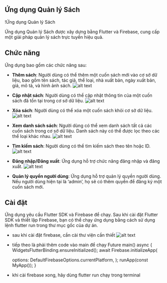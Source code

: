 ## Ứng dụng Quản lý Sách

!Ứng dụng Quản lý Sách

Ứng dụng Quản lý Sách được xây dựng bằng Flutter và Firebase, cung cấp một giải pháp quản lý sách trực tuyến hiệu quả.

## Chức năng

Ứng dụng bao gồm các chức năng sau:

- **Thêm sách**: Người dùng có thể thêm một cuốn sách mới vào cơ sở dữ liệu, bao gồm tên sách, tác giả, thể loại, nhà xuất bản, ngày xuất bản, giá, mô tả, và hình ảnh sách.
![alt text](image/image-3.png)

- **Cập nhật sách**: Người dùng có thể cập nhật thông tin của một cuốn sách đã tồn tại trong cơ sở dữ liệu.
![alt text](image/image-4.png)

- **Xóa sách**: Người dùng có thể xóa một cuốn sách khỏi cơ sở dữ liệu.
![alt text](image/image-2.png)

- **Xem danh sách sách**: Người dùng có thể xem danh sách tất cả các cuốn sách trong cơ sở dữ liệu. Danh sách này có thể được lọc theo các thể loại khác nhau.
![alt text](image/image.png)

- **Tìm kiếm sách**: Người dùng có thể tìm kiếm sách theo tên hoặc ID.
![alt text](image/image-5.png)

- **Đăng nhập/Đăng xuất**: Ứng dụng hỗ trợ chức năng đăng nhập và đăng xuất.
![alt text](image/image-1.png)

- **Quản lý quyền người dùng**: Ứng dụng hỗ trợ quản lý quyền người dùng. Nếu người dùng hiện tại là ‘admin’, họ sẽ có thêm quyền để đăng ký một cuốn sách mới.

## Cài đặt

Ứng dụng yêu cầu Flutter SDK và Firebase để chạy. Sau khi cài đặt Flutter SDK và thiết lập Firebase, bạn có thể chạy ứng dụng bằng cách sử dụng lệnh flutter run trong thư mục gốc của dự án.

- sau khi cài đặt firebase, cần cài thư viện cần thiết 
![alt text](image/image6.png)

- tiếp theo là phải thêm code vào main để chạy
Future<void> main() async {
   WidgetsFlutterBinding.ensureInitialized();
  await Firebase.initializeApp(
    
    options: DefaultFirebaseOptions.currentPlatform,
);
  runApp(const MyApp());
}

- khi cài firebase xong, hãy dùng flutter run chạy trong terminal
